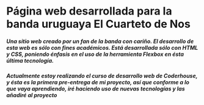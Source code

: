 # Página web desarrollada para la banda uruguaya El Cuarteto de Nos

##### Una sitio web creado por un fan de la banda con cariño. El desarrollo de esta web es sólo con fines académicos. Está desarrollada sólo con HTML y CSS, poniendo énfasis en el uso de la herramienta Flexbox en ésta última tecnología.

##### Actualmente estoy realizando el curso de desarrollo web de Coderhouse, y ésta es la primera pre-entrega de mi proyecto, así que conforme a lo que vaya aprendiendo, iré haciendo uso de nuevas tecnologías y las añadiré al proyecto